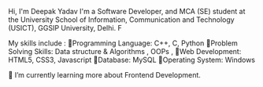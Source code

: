 Hi, I'm Deepak Yadav
I'm a Software Developer, and MCA (SE) student at the University School of Information, Communication and Technology (USICT), GGSIP University, Delhi. F


My skills include :
🔹️Programming Language: C++, C, Python
🔹️Problem Solving Skills: Data structure & Algorithms , OOPs ,
🔹️Web Development: HTML5, CSS3, Javascript
🔹️Database: MySQL
🔹️Operating System: Windows

🌱 I’m currently learning more about Frontend Development.
